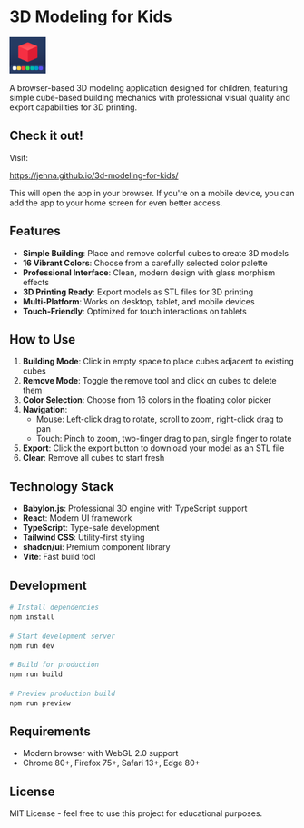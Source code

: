 # 3D Modeling for Kids

<img src="public/assets/icon.png" alt="App Icon" width="64" height="64" />

A browser-based 3D modeling application designed for children, featuring simple cube-based building mechanics with professional visual quality and export capabilities for 3D printing.

## Check it out!

Visit:

https://jehna.github.io/3d-modeling-for-kids/

This will open the app in your browser. If you're on a mobile device, you can
add the app to your home screen for even better access.

## Features

- **Simple Building**: Place and remove colorful cubes to create 3D models
- **16 Vibrant Colors**: Choose from a carefully selected color palette
- **Professional Interface**: Clean, modern design with glass morphism effects
- **3D Printing Ready**: Export models as STL files for 3D printing
- **Multi-Platform**: Works on desktop, tablet, and mobile devices
- **Touch-Friendly**: Optimized for touch interactions on tablets

## How to Use

1. **Building Mode**: Click in empty space to place cubes adjacent to existing cubes
2. **Remove Mode**: Toggle the remove tool and click on cubes to delete them
3. **Color Selection**: Choose from 16 colors in the floating color picker
4. **Navigation**:
   - Mouse: Left-click drag to rotate, scroll to zoom, right-click drag to pan
   - Touch: Pinch to zoom, two-finger drag to pan, single finger to rotate
5. **Export**: Click the export button to download your model as an STL file
6. **Clear**: Remove all cubes to start fresh

## Technology Stack

- **Babylon.js**: Professional 3D engine with TypeScript support
- **React**: Modern UI framework
- **TypeScript**: Type-safe development
- **Tailwind CSS**: Utility-first styling
- **shadcn/ui**: Premium component library
- **Vite**: Fast build tool

## Development

```bash
# Install dependencies
npm install

# Start development server
npm run dev

# Build for production
npm run build

# Preview production build
npm run preview
```

## Requirements

- Modern browser with WebGL 2.0 support
- Chrome 80+, Firefox 75+, Safari 13+, Edge 80+

## License

MIT License - feel free to use this project for educational purposes.

